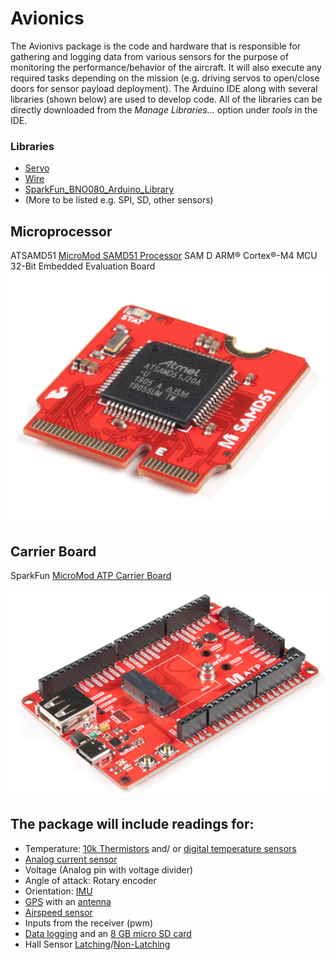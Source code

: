 # Avionics
  The Avionivs package is the code and hardware that is responsible for gathering and logging data from various sensors for the purpose of monitoring the performance/behavior of the aircraft. It will also execute any required tasks depending on the mission (e.g. driving servos to open/close doors for sensor payload deployment). The Arduino IDE along with several libraries (shown below) are used to develop code. All of the libraries can be directly downloaded from the *Manage Libraries...* option under *tools* in the IDE.

### Libraries
- [Servo](https://www.arduino.cc/reference/en/libraries/servo/)
- [Wire](https://www.arduino.cc/en/reference/wire)
- [SparkFun_BNO080_Arduino_Library](https://github.com/sparkfun/SparkFun_BNO080_Arduino_Library)
- (More to be listed  e.g. SPI, SD, other sensors)


## Microprocessor
ATSAMD51 [MicroMod SAMD51 Processor](https://www.sparkfun.com/products/16791) SAM D ARM® Cortex®-M4 MCU 32-Bit Embedded Evaluation Board
[![SparkFun MicroMod SAMD51 Processor (DEV-16791)](https://github.com/UF-Design-Build-Fly/Avionics/blob/main/Figures/SAMD51_MicroMod.PNG)](https://www.sparkfun.com/products/16791)

## Carrier Board
SparkFun [MicroMod ATP Carrier Board](https://www.sparkfun.com/products/16885)

[![SparkFun MicroMod ATP Carrier Board (DEV-16885)](https://github.com/UF-Design-Build-Fly/Avionics/blob/main/Figures/Carrier_Board.PNG)](https://www.sparkfun.com/products/16885)

## The package will include readings for:
- Temperature: [10k Thermistors](https://www.digikey.com/en/products/detail/MF52A2103J3470/317-1258-ND/1191033?itemSeq=352912458) and/ or [digital temperature sensors](https://www.adafruit.com/product/1782?gclid=Cj0KCQiAx9mABhD0ARIsAEfpavTrRpLu3mh6pQtUoUhwfdHJb2bvFCE8ZoAFT9-lS7LuWngm052WwCQaAsf0EALw_wcB)
- [Analog current sensor](https://www.sparkfun.com/products/16408)
- Voltage (Analog pin with voltage divider)
- Angle of attack: Rotary encoder
- Orientation: [IMU](https://www.sparkfun.com/products/14686)
- [GPS](https://www.sparkfun.com/products/17285) with an [antenna](https://www.sparkfun.com/products/177)
- [Airspeed sensor](https://www.racedayquads.com/products/matek-analog-airspeed-sensor-aspd-4525?currency=USD&gclid=Cj0KCQiAyp7yBRCwARIsABfQsnS2yW_IQ5EsHOuLm1RxqYPqBrf-bKbCy7pdZkK-Nq9PGUy9E7IiIWsaAsmwEALw_wcB&variant=30112599146609)
- Inputs from the receiver (pwm)
- [Data logging](https://www.digikey.com/en/products/detail/BOB-00544/1568-1345-ND/5824094?itemSeq=352913504) and an [8 GB micro SD card]()
- Hall Sensor [Latching](https://www.sparkfun.com/products/9312)/[Non-Latching](https://www.sparkfun.com/products/14709)
